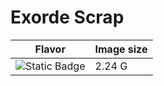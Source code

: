 # Exorde Scrap

| Flavor | Image size |
| --- | --- |
| ![Static Badge](https://img.shields.io/badge/-a7df32de3a60dfdb7a0b-blue?style=for-the-badge) | 2.24 G |
